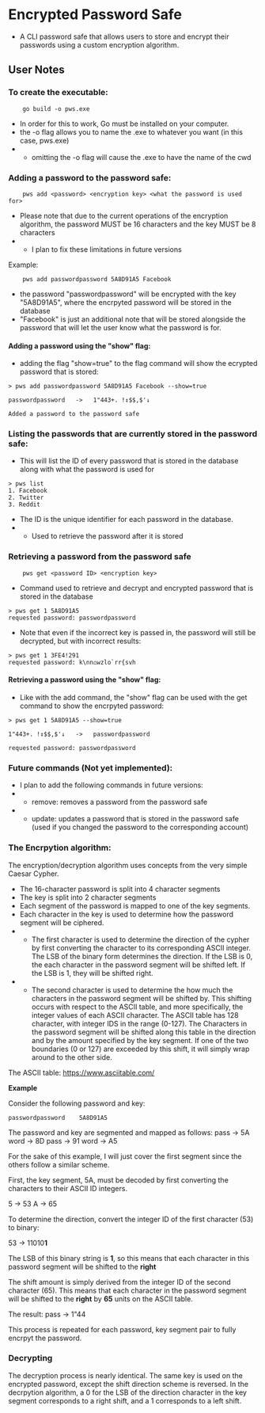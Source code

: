 # Encrypted Password Safe
- A CLI password safe that allows users to store and encrypt their passwords using a custom encryption algorithm.

## User Notes

### To create the executable:
```
    go build -o pws.exe
```
- In order for this to work, Go must be installed on your computer.
- the -o flag allows you to name the .exe to whatever you want (in this case, pws.exe)
- - omitting the -o flag will cause the .exe to have the name of the cwd

### Adding a password to the password safe:
```
    pws add <password> <encryption key> <what the password is used for>
```
- Please note that due to the current operations of the encryption algorithm, the password MUST be 16 characters and the key MUST be 8 characters
- - I plan to fix these limitations in future versions

Example:
```
    pws add passwordpassword 5A8D91A5 Facebook
```
- the password "passwordpassword" will be encrypted with the key "5A8D91A5", where the encrpyted password will be stored in the database
- "Facebook" is just an additional note that will be stored alongside the password that will let the user know what the password is for.

#### Adding a password using the "show" flag:
- adding the flag "show=true" to the flag command will show the ecrypted password that is stored:
```
> pws add passwordpassword 5A8D91A5 Facebook --show=true

passwordpassword   ->   1"443+. !↕$$,$'↓

Added a password to the password safe
```

### Listing the passwords that are currently stored in the password safe:
- This will list the ID of every password that is stored in the database along with what the password is used for

```
> pws list
1. Facebook
2. Twitter
3. Reddit
```
- The ID is the unique identifier for each password in the database.
- - Used to retrieve the password after it is stored

### Retrieving a password from the password safe
```
    pws get <password ID> <encryption key>
```

- Command used to retrieve and decrypt and encrypted password that is stored in the database

```
> pws get 1 5A8D91A5
requested password: passwordpassword
```

- Note that even if the incorrect key is passed in, the password will still be decrypted, but with incorrect results:

```
> pws get 1 3FE4!291
requested password: k\nn⌂wzlo`rr{svh
```

#### Retrieving a password using the "show" flag:
- Like with the add command, the "show" flag can be used with the get command to show the encrpyted password:

```
> pws get 1 5A8D91A5 --show=true

1"443+. !↕$$,$'↓   ->   passwordpassword

requested password: passwordpassword
```

### Future commands (Not yet implemented):
- I plan to add the following commands in future versions:
- - remove: removes a password from the password safe
- - update: updates a password that is stored in the password safe (used if you changed the password to the corresponding account)

### The Encrpytion algorithm:

The encryption/decryption algorithm uses concepts from the very simple Caesar Cypher.

- The 16-character password is split into 4 character segments
- The key is split into 2 character segments
- Each segment of the password is mapped to one of the key segments.
- Each character in the key is used to determine how the password segment will be ciphered. 
- - The first character is used to determine the direction of the cypher by first converting the character to its corresponding ASCII integer. The LSB of the binary form determines the direction. If the LSB is 0, the each character in the password segment will be shifted left. If the LSB is 1, they will be shifted right.
- - The second character is used to determine the how much the characters in the password segment will be shifted by. This shifting occurs with respect to the ASCII table, and more specifically, the integer values of each ASCII character. The ASCII table has 128 character, with integer IDS in the range (0-127). The Characters in the password segment will be shifted along this table in the direction and by the amount specified by the key segment. If one of the two boundaries (0 or 127) are exceeded by this shift, it will simply wrap around to the other side.

The ASCII table: https://www.asciitable.com/

**Example**

Consider the following password and key:
```
passwordpassword    5A8D91A5
```

The password and key are segmented and mapped as follows:
pass -> 5A
word -> 8D
pass -> 91
word -> A5

For the sake of this example, I will just cover the first segment since the others follow a similar scheme.

First, the key segment, 5A, must be decoded by first converting the characters to their ASCII ID integers.

5 -> 53
A -> 65

To determine the direction, convert the integer ID of the first character (53) to binary:

53 -> 11010**1**

The LSB of this binary string is **1**, so this means that each character in this password segment will be shifted to the **right**

The shift amount is simply derived from the integer ID of the second character (65). This means that each character in the password segment will be shifted to the **right** by **65** units on the ASCII table.

The result:
pass -> 1"44

This process is repeated for each password, key segment pair to fully encrpyt the password.

### Decrypting
The decryption process is nearly identical. The same key is used on the encrypted password, except the shift direction scheme is reversed. In the decrpytion algorithm, a 0 for the LSB of the direction character in the key segment corresponds to a right shift, and a 1 corresponds to a left shift.





